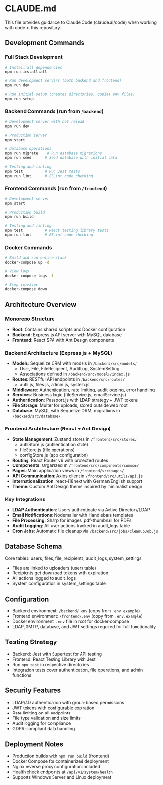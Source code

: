 # CLAUDE.md

This file provides guidance to Claude Code (claude.ai/code) when working with code in this repository.

## Development Commands

### Full Stack Development
```bash
# Install all dependencies
npm run install:all

# Run development servers (both backend and frontend)
npm run dev

# Run initial setup (creates directories, copies env files)
npm run setup
```

### Backend Commands (run from `/backend`)
```bash
# Development server with hot reload
npm run dev

# Production server
npm start

# Database operations
npm run migrate    # Run database migrations
npm run seed      # Seed database with initial data

# Testing and linting
npm test          # Run Jest tests
npm run lint      # ESLint code checking
```

### Frontend Commands (run from `/frontend`)
```bash
# Development server
npm start

# Production build
npm run build

# Testing and linting
npm test          # React testing library tests
npm run lint      # ESLint code checking
```

### Docker Commands
```bash
# Build and run entire stack
docker-compose up -d

# View logs
docker-compose logs -f

# Stop services
docker-compose down
```

## Architecture Overview

### Monorepo Structure
- **Root**: Contains shared scripts and Docker configuration
- **Backend**: Express.js API server with MySQL database
- **Frontend**: React SPA with Ant Design components

### Backend Architecture (Express.js + MySQL)
- **Models**: Sequelize ORM with models in `/backend/src/models/`
  - User, File, FileRecipient, AuditLog, SystemSetting
  - Associations defined in `/backend/src/models/index.js`
- **Routes**: RESTful API endpoints in `/backend/src/routes/`
  - auth.js, files.js, admin.js, system.js
- **Middleware**: Authentication, rate limiting, audit logging, error handling
- **Services**: Business logic (fileService.js, emailService.js)
- **Authentication**: Passport.js with LDAP strategy + JWT tokens
- **File Storage**: Multer for uploads, stored outside web root
- **Database**: MySQL with Sequelize ORM, migrations in `/backend/src/database/`

### Frontend Architecture (React + Ant Design)
- **State Management**: Zustand stores in `/frontend/src/stores/`
  - authStore.js (authentication state)
  - fileStore.js (file operations)
  - configStore.js (app configuration)
- **Routing**: React Router v6 with protected routes
- **Components**: Organized in `/frontend/src/components/common/`
- **Pages**: Main application views in `/frontend/src/pages/`
- **API Communication**: Axios client in `/frontend/src/utils/api.js`
- **Internationalization**: react-i18next with German/English support
- **Theme**: Custom Ant Design theme inspired by minimalist design

### Key Integrations
- **LDAP Authentication**: Users authenticate via Active Directory/LDAP
- **Email Notifications**: Nodemailer with Handlebars templates
- **File Processing**: Sharp for images, pdf-thumbnail for PDFs
- **Audit Logging**: All user actions tracked in audit_logs table
- **Cron Jobs**: Automatic file cleanup via `/backend/src/jobs/cleanupJob.js`

## Database Schema
Core tables: users, files, file_recipients, audit_logs, system_settings
- Files are linked to uploaders (users table)
- Recipients get download tokens with expiration
- All actions logged to audit_logs
- System configuration in system_settings table

## Configuration
- Backend environment: `/backend/.env` (copy from `.env.example`)
- Frontend environment: `/frontend/.env` (copy from `.env.example`)
- Docker environment: `.env` file in root for docker-compose
- LDAP, SMTP, database, and JWT settings required for full functionality

## Testing Strategy
- Backend: Jest with Supertest for API testing
- Frontend: React Testing Library with Jest
- Run `npm test` in respective directories
- Integration tests cover authentication, file operations, and admin functions

## Security Features
- LDAP/AD authentication with group-based permissions
- JWT tokens with configurable expiration
- Rate limiting on all endpoints
- File type validation and size limits
- Audit logging for compliance
- GDPR-compliant data handling

## Deployment Notes
- Production builds with `npm run build` (frontend)
- Docker Compose for containerized deployment
- Nginx reverse proxy configuration included
- Health check endpoints at `/api/v1/system/health`
- Supports Windows Server and Linux deployment